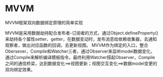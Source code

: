 # MVVM
MVVM框架双向数据绑定原理的简单实现

  MVVM是采用数据劫持配合发布者-订阅者的方式，通过Object.defineProperty()来劫持各个属性setter、getter，在数据变动时，发布消息给依赖收集器，去通知观察者，做出对应函数的回调，去更新视图。
  MVVM作为绑定的入口，整合Obersever，Compile和Watcher三者，通过Observer来监听model数据变化，通过Compile来解析编译模板指令，最终利用Watcher搭起Observer，Compile之间的通信桥梁，达到数据变化==>视图更新；视图交互变化==>数据model变更的双向绑定效果。
